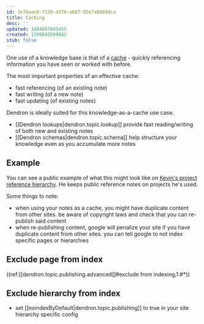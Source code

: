 ```yaml
---
id: 3e7baac6-f120-4378-a667-92e7a0869dca
title: Caching
desc: ''
updated: 1604887085455
created: 1599842689882
stub: false
---
```

One use of a knowledge base is that of a [cache](https://en.wikipedia.org/wiki/Cache_(computing)) - quickly referencing information you have seen or worked with before. 

The most important properties of an effective cache:

- fast referencing (of an existing note)
- fast writing (of a new note)
- fast updating (of existing notes)

Dendron is ideally suited for this knowledge-as-a-cache use case. 

- [[Dendron lookups|dendron.topic.lookup]] provide fast reading/writing of both new and existing notes
- [[Dendron schemas|dendron.topic.schema]] help structure your knowledge even as you accumulate more notes

## Example

You can see a public example of what this might look like on [Kevin's project reference hierarchy](https://www.kevinslin.com/notes/f46d3d6c-9704-4ddc-ad7d-69612d214905.html). He keeps public reference notes on projects he's used. 

Some things to note: 

- when using your notes as a cache, you might have duplicate content from other sites. be aware of copyright laws and check that you can re-publish said content
- when re-publishing content, google will penalize your site if you have duplicate content from other sites. you can tell google to not index specific pages or hierarchies
    

## Exclude page from index

((ref:[[dendron.topic.publishing.advanced]]#exclude from indexing,1:#*))

## Exclude hierarchy from index

- set [[noindexByDefault|dendron.topic.publishing]] to true in your site hierarchy specific config

